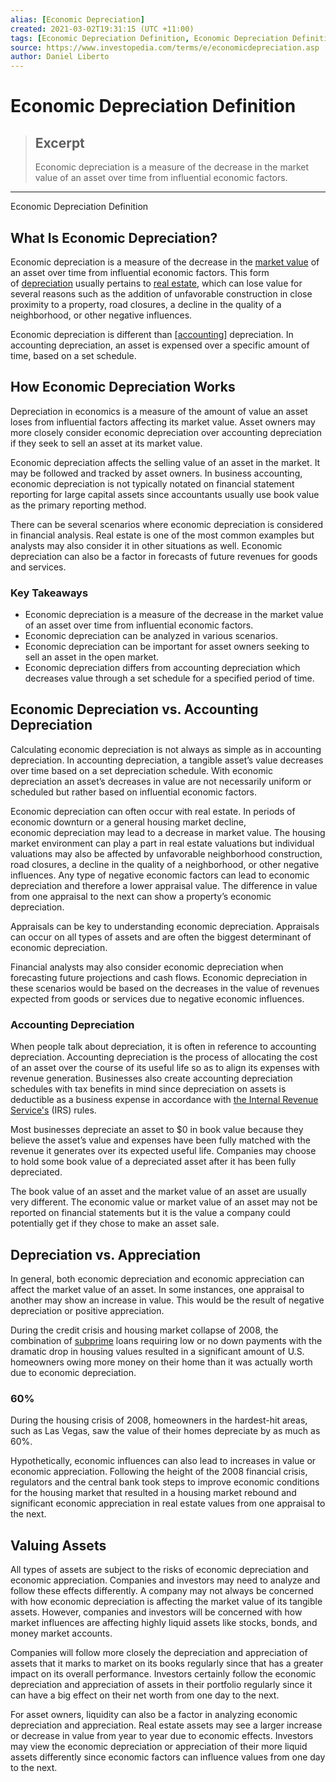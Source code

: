```yaml
---
alias: [Economic Depreciation]
created: 2021-03-02T19:31:15 (UTC +11:00)
tags: [Economic Depreciation Definition, Economic Depreciation Definition]
source: https://www.investopedia.com/terms/e/economicdepreciation.asp
author: Daniel Liberto
---
```


# Economic Depreciation Definition

> ## Excerpt
> Economic depreciation is a measure of the decrease in the market value of an asset over time from influential economic factors.

---

Economic Depreciation Definition
## What Is Economic Depreciation?

Economic depreciation is a measure of the decrease in the [market value](https://www.investopedia.com/terms/m/marketvalue.asp) of an asset over time from influential economic factors. This form of [depreciation](https://www.investopedia.com/terms/d/depreciation.asp) usually pertains to [real estate](https://www.investopedia.com/terms/r/realestate.asp), which can lose value for several reasons such as the addition of unfavorable construction in close proximity to a property, road closures, a decline in the quality of a neighborhood, or other negative influences. 

Economic depreciation is different than [[accounting]](https://www.investopedia.com/terms/a/accounting.asp) depreciation. In accounting depreciation, an asset is expensed over a specific amount of time, based on a set schedule.

## How Economic Depreciation Works

Depreciation in economics is a measure of the amount of value an asset loses from influential factors affecting its market value. Asset owners may more closely consider economic depreciation over accounting depreciation if they seek to sell an asset at its market value.

Economic depreciation affects the selling value of an asset in the market. It may be followed and tracked by asset owners. In business accounting, economic depreciation is not typically notated on financial statement reporting for large capital assets since accountants usually use book value as the primary reporting method.

There can be several scenarios where economic depreciation is considered in financial analysis. Real estate is one of the most common examples but analysts may also consider it in other situations as well. Economic depreciation can also be a factor in forecasts of future revenues for goods and services.

### Key Takeaways

-   Economic depreciation is a measure of the decrease in the market value of an asset over time from influential economic factors.
-   Economic depreciation can be analyzed in various scenarios.
-   Economic depreciation can be important for asset owners seeking to sell an asset in the open market.
-   Economic depreciation differs from accounting depreciation which decreases value through a set schedule for a specified period of time.

## Economic Depreciation vs. Accounting Depreciation

Calculating economic depreciation is not always as simple as in accounting depreciation. In accounting depreciation, a tangible asset’s value decreases over time based on a set depreciation schedule. With economic depreciation an asset’s decreases in value are not necessarily uniform or scheduled but rather based on influential economic factors.

Economic depreciation can often occur with real estate. In periods of economic downturn or a general housing market decline, economic depreciation may lead to a decrease in market value. The housing market environment can play a part in real estate valuations but individual valuations may also be affected by unfavorable neighborhood construction, road closures, a decline in the quality of a neighborhood, or other negative influences. Any type of negative economic factors can lead to economic depreciation and therefore a lower appraisal value. The difference in value from one appraisal to the next can show a property’s economic depreciation.

Appraisals can be key to understanding economic depreciation. Appraisals can occur on all types of assets and are often the biggest determinant of economic depreciation.

Financial analysts may also consider economic depreciation when forecasting future projections and cash flows. Economic depreciation in these scenarios would be based on the decreases in the value of revenues expected from goods or services due to negative economic influences.

### Accounting Depreciation

When people talk about depreciation, it is often in reference to accounting depreciation. Accounting depreciation is the process of allocating the cost of an asset over the course of its useful life so as to align its expenses with revenue generation. Businesses also create accounting depreciation schedules with tax benefits in mind since depreciation on assets is deductible as a business expense in accordance with [the Internal Revenue Service's](https://www.investopedia.com/terms/i/irs.asp) (IRS) rules.

Most businesses depreciate an asset to $0 in book value because they believe the asset’s value and expenses have been fully matched with the revenue it generates over its expected useful life. Companies may choose to hold some book value of a depreciated asset after it has been fully depreciated.

The book value of an asset and the market value of an asset are usually very different. The economic value or market value of an asset may not be reported on financial statements but it is the value a company could potentially get if they chose to make an asset sale.

## Depreciation vs. Appreciation

In general, both economic depreciation and economic appreciation can affect the market value of an asset. In some instances, one appraisal to another may show an increase in value. This would be the result of negative depreciation or positive appreciation.

During the credit crisis and housing market collapse of 2008, the combination of [subprime](https://www.investopedia.com/terms/s/subprime.asp) loans requiring low or no down payments with the dramatic drop in housing values resulted in a significant amount of U.S. homeowners owing more money on their home than it was actually worth due to economic depreciation.

### 60%

During the housing crisis of 2008, homeowners in the hardest-hit areas, such as Las Vegas, saw the value of their homes depreciate by as much as 60%.

Hypothetically, economic influences can also lead to increases in value or economic appreciation. Following the height of the 2008 financial crisis, regulators and the central bank took steps to improve economic conditions for the housing market that resulted in a housing market rebound and significant economic appreciation in real estate values from one appraisal to the next.

## Valuing Assets

All types of assets are subject to the risks of economic depreciation and economic appreciation. Companies and investors may need to analyze and follow these effects differently. A company may not always be concerned with how economic depreciation is affecting the market value of its tangible assets. However, companies and investors will be concerned with how market influences are affecting highly liquid assets like stocks, bonds, and money market accounts.

Companies will follow more closely the depreciation and appreciation of assets that it marks to market on its books regularly since that has a greater impact on its overall performance. Investors certainly follow the economic depreciation and appreciation of assets in their portfolio regularly since it can have a big effect on their net worth from one day to the next.

For asset owners, liquidity can also be a factor in analyzing economic depreciation and appreciation. Real estate assets may see a larger increase or decrease in value from year to year due to economic effects. Investors may view the economic depreciation or appreciation of their more liquid assets differently since economic factors can influence values from one day to the next.
